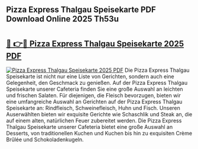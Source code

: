 ## Pizza Express Thalgau Speisekarte PDF Download Online 2025 Th53u

# <h2><a href="http://gcb9nd.nevu.top/?p=Pizza+Express+Thalgau+Speisekarte">🔗 👉🔴 Pizza Express Thalgau Speisekarte 2025 PDF</a></h2>

[![Pizza Express Thalgau Speisekarte 2025 PDF](https://i.imgur.com/dBaPXMq.png)](http://gcb9nd.nevu.top/?p=Pizza+Express+Thalgau+Speisekarte)
Die Pizza Express Thalgau Speisekarte ist nicht nur eine Liste von Gerichten, sondern auch eine Gelegenheit, den Geschmack zu genießen. Auf der Pizza Express Thalgau Speisekarte unserer Cafeteria finden Sie eine große Auswahl an leichten und frischen Salaten. Für diejenigen, die Fleisch bevorzugen, bieten wir eine umfangreiche Auswahl an Gerichten auf der Pizza Express Thalgau Speisekarte an: Rindfleisch, Schweinefleisch, Huhn und Fisch. Unseren Auserwählten bieten wir exquisite Gerichte wie Schaschlik und Steak an, die auf einem alten, natürlichen Feuer zubereitet werden. Die Pizza Express Thalgau Speisekarte unserer Cafeteria bietet eine große Auswahl an Desserts, von traditionellen Kuchen und Kuchen bis hin zu exquisiten Crème Brûlée und Schokoladenkugeln.
